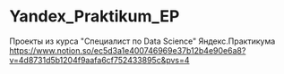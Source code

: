 # Yandex_Praktikum_EP
Проекты из курса "Специалист по Data Science" Яндекс.Практикума
https://www.notion.so/ec5d3a1e400746969e37b12b4e90e6a8?v=4d8731d5b1204f9aafa6cf752433895c&pvs=4
